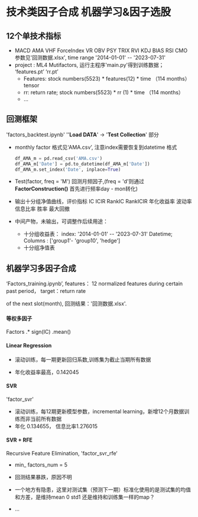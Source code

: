 # 技术类因子合成 机器学习&因子选股

## 12个单技术指标

  - MACD  AMA VHF ForceIndex VR OBV PSY TRIX RVI KDJ BIAS RSI CMO 参数见'回测数据.xlsx', time range  '2014-01-01'
    -- '2023-07-31'
  - project : ML4 Mutifactors, 运行主程序'main.py'得到训练数据； ‘features.pt’ ‘rr.pt’
    - Features: stock numbers(5523) * features(12) * time （114 months）tensor
    - rr: return rate; stock numbers(5523) * rr (1) * time （114 months）
 	- ...

## 回测框架

'factors_backtest.ipynb'  ''**Load DATA**' -> '**Test Collection**' 部分

- monthly factor 格式见‘AMA.csv’, 注意index需要恢复到datetime 格式

  ```python
  df_AMA_m = pd.read_csv('AMA.csv')
  df_AMA_m['Date'] = pd.to_datetime(df_AMA_m['Date'])
  df_AMA_m.set_index('Date', inplace=True)
  ```

- Test(factor, freq = 'M') 回测月频因子,(freq = 'd'则通过 **FactorConstruction()** 首先进行频率day - mon转化)
- 输出十分组净值曲线，评价指标 IC	ICIR	RankIC	RankICIR	年化收益率	波动率	信息比率	胜率	最大回撤
- 中间产物，未输出，可调整作后续用途：
  - 十分组收益表： index: '2014-01-01' -- '2023-07-31' Datetime; Columns : ['group1'- 'group10', 'hedge']
  - 十分组净值表

## 机器学习多因子合成

‘Factors_training.ipynb’, features： 12 normalized features during certain past period， target：return rate

 of the next slot(month), 回测结果：'回测数据.xlsx'.

#### 等权多因子

Factors .\* sign(IC) .mean()

#### Linear Regression

- 滚动训练，每一期更新回归系数,训练集为截止当期所有数据

- 年化收益率最高，0.142045

#### SVR

'factor_svr'

- 滚动训练，每12期更新模型参数，incremental learning，新增12个月数据训练而非当前所有数据
- 年化 0.134655， 信息比率1.276015

#### SVR + RFE

Recursive Feature Elimination, 'factor_svr_rfe‘

- min_ factors_num = 5
- 回测结果暴跌，原因不明

- 一个地方有隐患，这里对测试集（预测下一期）标准化使用的是测试集的均值和方差，是维持mean 0 std1 还是维持和训练集一样的map？
- ...
